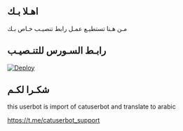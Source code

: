 ## اهـلا بـك
مـن هـنا تستطيـع عمـل رابط تنصيـب خـاص بـك

## رابـط السـورس للتنـصيـب

[![Deploy](https://www.herokucdn.com/deploy/button.svg)](https://heroku.com/deploy?template=https://github.com/a9a7m/jmthon)

## شكـرا لكـم 


this userbot is import of catuserbot and translate to arabic

https://t.me/catuserbot_support
